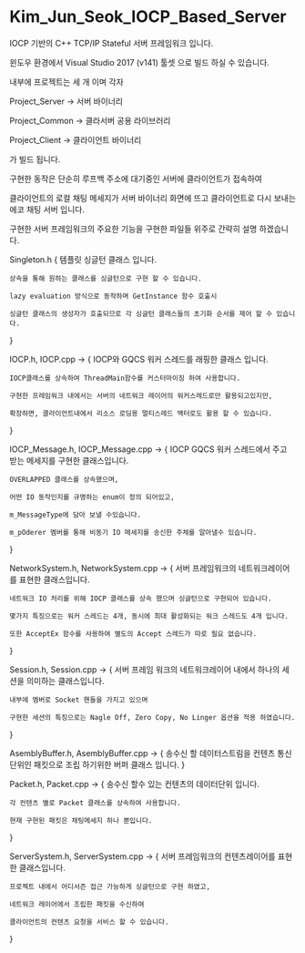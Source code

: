 # Kim_Jun_Seok_IOCP_Based_Server

IOCP 기반의 C++ TCP/IP Stateful 서버 프레임워크 입니다.

윈도우 환경에서 Visual Studio 2017 (v141) 툴셋 으로 빌드 하실 수 있습니다.



내부에 프로젝트는 세 개 이며 각자 

Project_Server -> 서버 바이너리

Project_Common -> 클라서버 공용 라이브러리

Project_Client -> 클라이언트 바이너리

가 빌드 됩니다.



구현한 동작은 단순히 루프백 주소에 대기중인 서버에 클라이언트가 접속하여

클라이언트의 로컬 채팅 메세지가 서버 바이너리 화면에 뜨고 클라이언트로 다시 보내는 에코 채팅 서버 입니다.

구현한 서버 프레임워크의 주요한 기능을 구현한 파일들 위주로 간략히 설명 하겠습니다.



Singleton.h
{
	템플릿 싱글턴 클래스 입니다.
	
	상속을 통해 원하는 클래스를 싱글턴으로 구현 할 수 있습니다.
	
	lazy evaluation 방식으로 동작하며 GetInstance 함수 호출시
	
	싱글턴 클래스의 생성자가 호출되므로 각 싱글턴 클래스들의 초기화 순서를 제어 할 수 있습니다.
} 

IOCP.h, IOCP.cpp -> 
{
	IOCP와 GQCS 워커 스레드를 래핑한 클래스 입니다. 
	
	IOCP클래스를 상속하여 ThreadMain함수를 커스터마이징 하여 사용합니다.
	
	구현한 프레임워크 내에서는 서버의 네트워크 레이어의 워커스레드로만 활용되고있지만,
	
	확장하면, 클라이언트내에서 리소스 로딩용 멀티스레드 액터로도 활용 할 수 있습니다.
}

IOCP_Message.h, IOCP_Message.cpp -> 
{
	IOCP GQCS 워커 스레드에서 주고 받는 메세지를 구현한 클래스입니다.
	
	OVERLAPPED 클래스를 상속했으며, 
	
	어떤 IO 동작인지를 규명하는 enum이 정의 되어있고,

	m_MessageType에 담아 보낼 수있습니다. 
	
	m_pOderer 멤버를 통해 비동기 IO 메세지를 송신한 주체를 알아낼수 있습니다. 
}

NetworkSystem.h, NetworkSystem.cpp -> 
{
	서버 프레임워크의 네트워크레이어를 표현한 클래스입니다.
	
	네트워크 IO 처리를 위해 IOCP 클래스를 상속 했으며 싱글턴으로 구현되어 있습니다.
	
	몇가지 특징으로는 워커 스레드는 4개, 동시에 최대 활성화되는 워크 스레드도 4개 입니다.
	
	또한 AcceptEx 함수를 사용하여 별도의 Accept 스레드가 따로 필요 없습니다.
}

Session.h, Session.cpp -> 
{
	서버 프레임 워크의 네트워크레이어 내에서 하나의 세션을 의미하는 클래스입니다.
	
	내부에 멤버로 Socket 핸들을 가지고 있으며
	
	구현한 세션의 특징으로는 Nagle Off, Zero Copy, No Linger 옵션을 적용 하였습니다.
}

AsemblyBuffer.h, AsemblyBuffer.cpp -> 
{
	송수신 할 데이터스트림을 컨텐츠 통신 단위인 패킷으로 조립 하기위한 버퍼 클래스 입니다.
}


Packet.h, Packet.cpp -> 
{
	송수신 할수 있는 컨텐츠의 데이터단위 입니다.
	
	각 컨텐츠 별로 Packet 클래스를 상속하여 사용합니다.
	
	현재 구현된 패킷은 채팅메세지 하나 뿐입니다.
}

ServerSystem.h, ServerSystem.cpp ->
{
	서버 프레임워크의 컨텐츠레이어를 표현한 클래스입니다.
	
	프로젝트 내에서 어디서즌 접근 가능하게 싱글턴으로 구현 하였고,
	
	네트워크 레이어에서 조립한 패킷을 수신하여 
	
	클라이언트의 컨텐츠 요청을 서비스 할 수 있습니다. 
}
